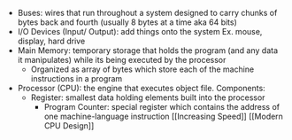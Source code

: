 - Buses: wires that run throughout a system designed to carry chunks of bytes back and fourth (usually 8 bytes at a time aka 64 bits) 
- I/O Devices (Input/ Output): add things onto the system
	Ex. mouse, display, hard drive
- Main Memory: temporary storage that holds the program (and any data it manipulates) while its being executed by the processor
	- Organized as array of bytes which store each of the machine instructions in a program
- Processor (CPU): the engine that executes object file. Components:
	- Register: smallest data holding elements built into the processor
		- Program Counter: special register which contains the address of one machine-language instruction
[[Increasing Speed]]
[[Modern CPU Design]]


